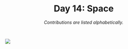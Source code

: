<h1 align="center">Day 14: Space</h1>
<p align="center"><em>Contributions are listed alphabetically.</em></p>
<br>

![](https://raw.githubusercontent.com/Z3tt/30DayChartChallenge_Collection2021/main/contributions/14_space/14_space_collage.jpg)

